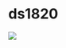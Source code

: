 # ds1820
[![](http://mkaczanowski.com/wp-content/uploads/2015/01/beagle-1-1024x675.png)](http://mkaczanowski.com/wp-content/uploads/2015/01/beagle-1.png)

